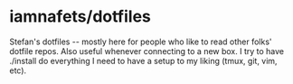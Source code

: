 iamnafets/dotfiles
========

Stefan's dotfiles -- mostly here for people who like to read other folks' dotfile repos. 
Also useful whenever connecting to a new box. I try to have ./install do everything I need
to have a setup to my liking (tmux, git, vim, etc).
